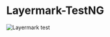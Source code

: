 # Layermark-TestNG 

![Layermark test](https://user-images.githubusercontent.com/103248330/176447618-605dd8c2-ca8f-4f47-a153-a082afb0abd9.png)
